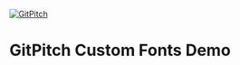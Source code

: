 [![GitPitch](https://gitpitch.com/assets/badge.svg)](https://gitpitch.com/gitpitch/custom-fonts-demo)

# GitPitch Custom Fonts Demo

